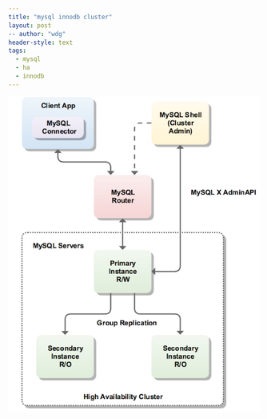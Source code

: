 ```yaml
---
title: "mysql innodb cluster"
layout: post
-- author: "wdg"
header-style: text
tags:
  - mysql
  - ha
  - innodb
---
```


<img src="/img/post/mysql_innodb_cluster.png"/>

